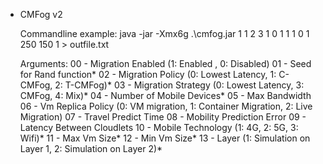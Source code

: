 - CMFog v2

    Commandline example:  java -jar -Xmx6g .\cmfog.jar 1 1 2 3 1 0 1 1 1 0 1 250 150 1 > outfile.txt

    Arguments:
    	00 - Migration Enabled 		(1: Enabled , 0: Disabled)
    	01 - Seed for Rand function*
    	02 - Migration Policy 		(0: Lowest Latency, 1: C-CMFog, 2: T-CMFog)*
    	03 - Migration Strategy		(0: Lowest Latency, 3: CMFog, 4: Mix)*
    	04 - Number of Mobile Devices*
    	05 - Max Bandwidth
    	06 - Vm Replica Policy		(0: VM migration, 1: Container Migration, 2: Live Migration)
    	07 - Travel Predict Time
    	08 - Mobility Prediction Error
    	09 - Latency Between Cloudlets
    	10 - Mobile Technology 		(1: 4G, 2: 5G, 3: Wifi)*
    	11 - Max Vm Size*
    	12 - Min Vm Size*
    	13 - Layer 					(1: Simulation on Layer 1, 2: Simulation on Layer 2)*


